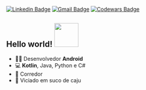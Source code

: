 [![Linkedin Badge](https://img.shields.io/badge/-LinkedIn-blue?style=flat-square&logo=Linkedin&logoColor=white&link=https://www.linkedin.com/in/bryan-leite-dos-santos/)](https://www.linkedin.com/in/bryan-leite-dos-santos/)
[![Gmail Badge](https://img.shields.io/badge/-Gmail-c14438?style=flat-square&logo=Gmail&logoColor=white&link=mailto:bryanlds5@gmail.com)](mailto:bryanlds5@gmail.com)
[![Codewars Badge](https://www.codewars.com/users/bryanlds/badges/micro)](https://www.codewars.com/users/bryanlds/badges/micro)

## Hello world!&nbsp;<img src="https://icon-icons.com/icons2/689/PNG/128/android_robot_mobile_mood_emoji_happy_joke_tounge_icon-icons.com_61434.png" width="64px">

- :man_technologist: Desenvolvedor **Android**
- 💻 **Kotlin**, Java, Python e C#
- 🏃 Corredor
- 🍋 Viciado em suco de caju
